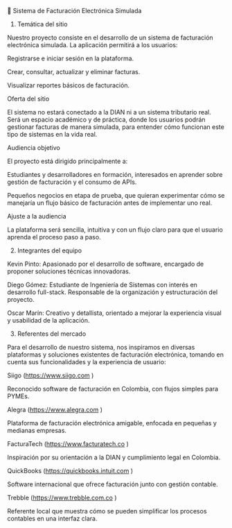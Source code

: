 📑 Sistema de Facturación Electrónica Simulada
1. Temática del sitio

Nuestro proyecto consiste en el desarrollo de un sistema de facturación electrónica simulada. La aplicación permitirá a los usuarios:

Registrarse e iniciar sesión en la plataforma.

Crear, consultar, actualizar y eliminar facturas.

Visualizar reportes básicos de facturación.

Oferta del sitio

El sistema no estará conectado a la DIAN ni a un sistema tributario real. Será un espacio académico y de práctica, donde los usuarios podrán gestionar facturas de manera simulada, para entender cómo funcionan este tipo de sistemas en la vida real.

Audiencia objetivo

El proyecto está dirigido principalmente a:

Estudiantes y desarrolladores en formación, interesados en aprender sobre gestión de facturación y el consumo de APIs.

Pequeños negocios en etapa de prueba, que quieran experimentar cómo se manejaría un flujo básico de facturación antes de implementar uno real.

Ajuste a la audiencia

La plataforma será sencilla, intuitiva y con un flujo claro para que el usuario aprenda el proceso paso a paso.

2. Integrantes del equipo

Kevin Pinto: Apasionado por el desarrollo de software, encargado de proponer soluciones técnicas innovadoras.

Diego Gómez: Estudiante de Ingeniería de Sistemas con interés en desarrollo full-stack. Responsable de la organización y estructuración del proyecto.

Oscar Marín: Creativo y detallista, orientado a mejorar la experiencia visual y usabilidad de la aplicación.

3. Referentes del mercado

Para el desarrollo de nuestro sistema, nos inspiramos en diversas plataformas y soluciones existentes de facturación electrónica, tomando en cuenta sus funcionalidades y la experiencia de usuario:

Siigo (https://www.siigo.com
)

Reconocido software de facturación en Colombia, con flujos simples para PYMEs.

Alegra (https://www.alegra.com
)

Plataforma de facturación electrónica amigable, enfocada en pequeñas y medianas empresas.

FacturaTech (https://www.facturatech.co
)

Inspiración por su orientación a la DIAN y cumplimiento legal en Colombia.

QuickBooks (https://quickbooks.intuit.com
)

Software internacional que ofrece facturación junto con gestión contable.

Trebble (https://www.trebble.com.co
)

Referente local que muestra cómo se pueden simplificar los procesos contables en una interfaz clara.
